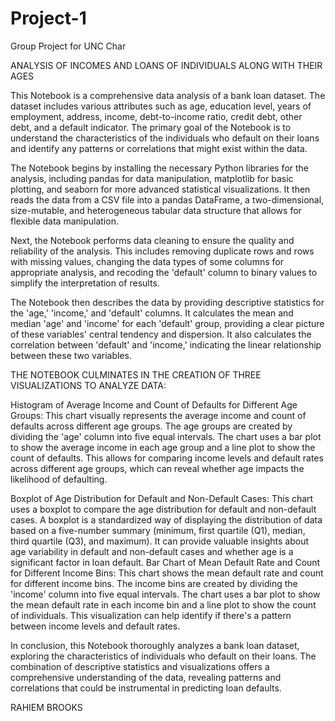 # Project-1
Group Project for UNC Char

ANALYSIS OF INCOMES AND LOANS OF INDIVIDUALS ALONG WITH THEIR AGES

This Notebook is a comprehensive data analysis of a bank loan dataset. The dataset includes various attributes such as age, education level, years of employment, address, income, debt-to-income ratio, credit debt, other debt, and a default indicator. The primary goal of the Notebook is to understand the characteristics of the individuals who default on their loans and identify any patterns or correlations that might exist within the data.

The Notebook begins by installing the necessary Python libraries for the analysis, including pandas for data manipulation, matplotlib for basic plotting, and seaborn for more advanced statistical visualizations. It then reads the data from a CSV file into a pandas DataFrame, a two-dimensional, size-mutable, and heterogeneous tabular data structure that allows for flexible data manipulation.

Next, the Notebook performs data cleaning to ensure the quality and reliability of the analysis. This includes removing duplicate rows and rows with missing values, changing the data types of some columns for appropriate analysis, and recoding the 'default' column to binary values to simplify the interpretation of results.

The Notebook then describes the data by providing descriptive statistics for the 'age,' 'income,' and 'default' columns. It calculates the mean and median 'age' and 'income' for each 'default' group, providing a clear picture of these variables' central tendency and dispersion. It also calculates the correlation between 'default' and 'income,' indicating the linear relationship between these two variables.

THE NOTEBOOK CULMINATES IN THE CREATION OF THREE VISUALIZATIONS TO ANALYZE DATA:

Histogram of Average Income and Count of Defaults for Different Age Groups: This chart visually represents the average income and count of defaults across different age groups. The age groups are created by dividing the 'age' column into five equal intervals. The chart uses a bar plot to show the average income in each age group and a line plot to show the count of defaults. This allows for comparing income levels and default rates across different age groups, which can reveal whether age impacts the likelihood of defaulting.

Boxplot of Age Distribution for Default and Non-Default Cases: This chart uses a boxplot to compare the age distribution for default and non-default cases. A boxplot is a standardized way of displaying the distribution of data based on a five-number summary (minimum, first quartile (Q1), median, third quartile (Q3), and maximum). It can provide valuable insights about age variability in default and non-default cases and whether age is a significant factor in loan default.
Bar Chart of Mean Default Rate and Count for Different Income Bins: This chart shows the mean default rate and count for different income bins. The income bins are created by dividing the 'income' column into five equal intervals. The chart uses a bar plot to show the mean default rate in each income bin and a line plot to show the count of individuals. This visualization can help identify if there's a pattern between income levels and default rates.

In conclusion, this Notebook thoroughly analyzes a bank loan dataset, exploring the characteristics of individuals who default on their loans. The combination of descriptive statistics and visualizations offers a comprehensive understanding of the data, revealing patterns and correlations that could be instrumental in predicting loan defaults.

RAHIEM BROOKS
